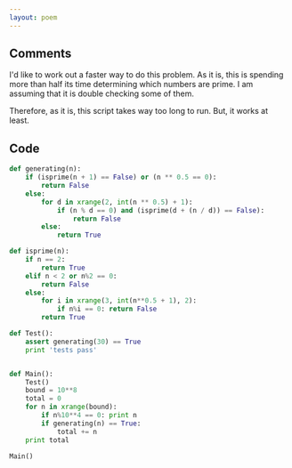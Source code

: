 ```yaml
---
layout: poem
---
```


## Comments

I'd like to work out a faster way to do this problem. As it is, this is
spending more than half its time determining which numbers are prime. I am
assuming that it is double checking some of them.

Therefore, as it is, this script takes way too long to run. But, it works at
least.

## Code

```python
def generating(n):
	if (isprime(n + 1) == False) or (n ** 0.5 == 0):
		return False
	else:
		for d in xrange(2, int(n ** 0.5) + 1):
			if (n % d == 0) and (isprime(d + (n / d)) == False):
				return False
		else:
			return True

def isprime(n):
	if n == 2:
		return True
	elif n < 2 or n%2 == 0:
		return False
	else:
		for i in xrange(3, int(n**0.5 + 1), 2):
			if n%i == 0: return False
		return True

def Test():
	assert generating(30) == True
	print 'tests pass'


def Main():
	Test()
	bound = 10**8
	total = 0
	for n in xrange(bound):
		if n%10**4 == 0: print n
		if generating(n) == True:
			total += n
	print total

Main()
```
